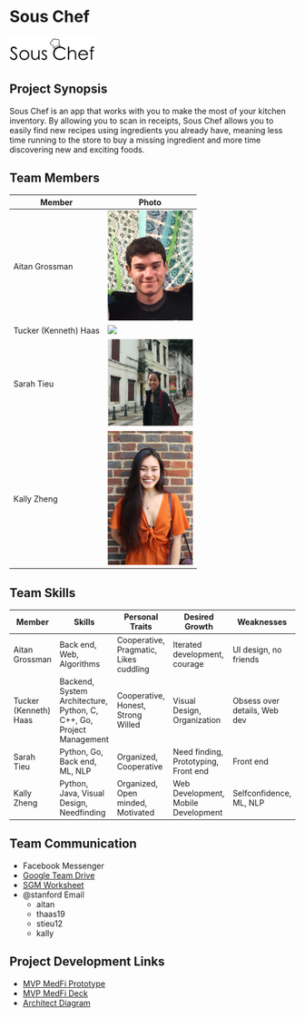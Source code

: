 # Sous Chef
<img src="./images/sousChef@2x.png" width="150">

## Project Synopsis
Sous Chef is an app that works with you to make the most of your kitchen inventory. By allowing you to scan in receipts, Sous Chef allows you to easily find new recipes using ingredients you already have, meaning less time running to the store to buy a missing ingredient and more time discovering new and exciting foods. 


## Team Members
| Member                | Photo                                         |
| --------------------- | --------------------------------------------- |
| Aitan Grossman        | <img src="./images/Headshot.jpg" width="150"> |
| Tucker (Kenneth) Haas | <img src="./images/tucker.png" width="150"> |
| Sarah Tieu            | <img src="./images/sarahtieu.png" width="150"> |
| Kally Zheng           | <img src="./images/KallyHeadshot.JPG" width="150"> |

## Team Skills
| Member                | Skills                        | Personal Traits  | Desired Growth | Weaknesses |
| --------------------- | ----------------------------- | ---------------- | -------------- | ---------- |
| Aitan Grossman        | Back end, Web, Algorithms | Cooperative, Pragmatic, Likes cuddling | Iterated development, courage | UI design, no friends |
| Tucker (Kenneth) Haas | Backend, System Architecture, Python, C, C++, Go, Project Management | Cooperative, Honest, Strong Willed | Visual Design, Organization | Obsess over details, Web dev
| Sarah Tieu            | Python, Go, Back end, ML, NLP | Organized, Cooperative | Need finding, Prototyping, Front end | Front end |
| Kally Zheng           | Python, Java, Visual Design, Needfinding |  Organized, Open minded, Motivated | Web Development, Mobile Development | Selfconfidence, ML, NLP

## Team Communication
* Facebook Messenger
* [Google Team Drive](https://drive.google.com/drive/u/0/folders/0APuBDtZh-TEUUk9PVA)
* [SGM Worksheet](https://docs.google.com/forms/d/1GayYOwG_QavQE4iNx63emikCSeXUXO9Gq0VRaRGm9ok/edit?usp=sharing)
* @stanford Email
    * aitan
    * thaas19
    * stieu12
    * kally

## Project Development Links
* [MVP MedFi Prototype](https://www.figma.com/file/0JRclKkp0c06P6moQMxWfQWN/Sous-Chef-MVP-MedFI-Proto?node-id=2%3A3384)
* [MVP MedFi Deck](https://www.figma.com/file/b4sVb5f3KkHnT6it5BeGCF/Sous-Chef-Midpoint-Deck?node-id=136%3A0)
* [Architect Diagram](https://www.figma.com/file/HSr99DSo8c236SLtKktWuPxK/Sous-Chef-Architect-Diagram?node-id=0%3A1)
